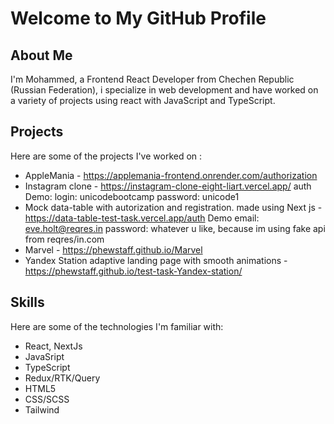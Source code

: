 # Welcome to My GitHub Profile

## About Me

I'm Mohammed, a Frontend React Developer from Chechen Republic (Russian Federation), i specialize in web development and have worked on a variety of projects using react with JavaScript and TypeScript. 

## Projects

Here are some of the projects I've worked on :

- AppleMania - https://applemania-frontend.onrender.com/authorization
- Instagram clone - https://instagram-clone-eight-liart.vercel.app/ auth Demo: login: unicodebootcamp   password: unicode1
-  Mock data-table with autorization and registration. made using Next js  - https://data-table-test-task.vercel.app/auth  Demo  email: eve.holt@reqres.in     password: whatever u like, because im using fake api from reqres/in.com 
- Marvel - https://phewstaff.github.io/Marvel 
- Yandex Station adaptive landing page with smooth animations - https://phewstaff.github.io/test-task-Yandex-station/


## Skills

Here are some of the technologies I'm familiar with:

- React, NextJs
- JavaSript 
- TypeScript
- Redux/RTK/Query
- HTML5
- CSS/SCSS
- Tailwind

<!--
**phewstaff/phewstaff** is a ✨ _special_ ✨ repository because its `README.md` (this file) appears on your GitHub profile.




